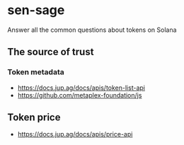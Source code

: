 # sen-sage

Answer all the common questions about tokens on Solana

## The source of trust

### Token metadata

- https://docs.jup.ag/docs/apis/token-list-api
- https://github.com/metaplex-foundation/js

## Token price

- https://docs.jup.ag/docs/apis/price-api
